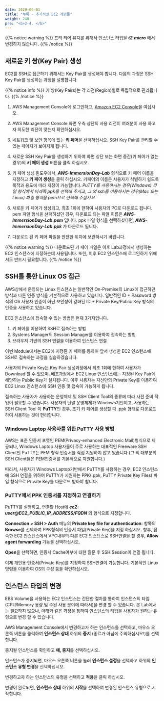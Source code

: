 ```yaml
---
date: 2020-06-01
title: "부록 - 추가적인 EC2 개념들"
weight: 240
pre: "<b>2-4. </b>"
---
```


{{% notice warning %}}
프리 티어 유지를 위해서 인스턴스 타입을 ***t2.micro*** 에서 변경하지 않습니다.
{{% /notice %}}

## 새로운 키 쌍(Key Pair) 생성
EC2를 SSH로 접근하기 위해서는 Key Pair를 생성해야 합니다. 다음의 과정은 SSH Key Pair를 생성하는 과정을 설명합니다.

{{% notice info %}}
키 쌍(Key Pairs)는 각 리전(Region)별로 독립적으로 관리됩니다.
{{% /notice %}}

1. AWS Management Console에 로그인하고, [Amazon EC2 Console](https://console.aws.amazon.com/ec2)을 여십시오.

2. AWS Management Console 화면 우측 상단의 사용 리전이 여러분이 사용 하고자 의도한 리전이 맞는지 확인하십시오. 

3. 네트워크 및 보안 항목에 있는 **키 페어**을 선택하십시오. SSH Key Pair를 관리할 수 있는 페이지가 보여지게 됩니다.

4. 새로운 SSH Key Pair를 생성하기 위하여 화면 상단 또는 화면 중간(키 페어가 없는 경우)의 **키 페어 생성** 버튼을 클릭 하십시오.

5. 키 페어 생성 윈도우에서, ***AWS-ImmersionDay-Lab*** 형식으로 키 페어 이름을 지정하고 **키 페어 생성**을 클릭 하십시오. 키페어의 이름은 사용자가 식별하기 쉽도록 목적과 용도에 따라 지정이 가능합니다. *PuTTY를 사용하시는 경우(Windows) 파일 형식에서 아래쪽 ppk를 선택해 주시고, 그 외 ssh를 이용하시는 경우(Mac 또는 Linux) 파일 형식을 pem으로 선택해 주십시오.*

6. 새로운 키 페어가 생성되고, 최초 1회에 한하여 사용자의 PC로 다운로드 됩니다. pem 파일 형식을 선택하셨던 경우, 다운로드 되는 파일 이름은 ***AWS-ImmersionDay-Lab.pem*** 입니다. ppk 파일 형식을 선택하셨다면, ***AWS-ImmersionDay-Lab.ppk*** 가 다운로드 됩니다.

7. 다운로드 된 키 페어 파일을 안전한 위치에 보관하시기 바랍니다.

{{% notice warning %}}
다운로드된 키 페어 파일은 이후 Lab과정에서 생성하는 EC2 인스턴스에 지정하는데 사용됩니다. 또한, 이후 EC2 인스턴스에 로그인하기 위해서도 반드시 필요합니다.
{{% /notice %}}

## SSH를 통한 Linux OS 접근
AWS상에서 운영되는 Linux 인스턴스는 일반적인 On-Premise의 Linux에 접근하던 방식과 다른 인증 방식을 기본적으로 사용하고 있습니다. 일반적인 ID + Password 방식의 OS 사용자 인증이 아닌 보안성이 강화된 ID + Private Key/Public Key 방식의 인증을 사용하고 있습니다.

EC2 인스턴스에 접속할 수 있는 방법은 현재 3가지입니다. 
1. 키 페어를 이용하여 SSH로 접속하는 방법
2. Systems Manager의 Session Manager를 이용하여 접속하는 방법
3. 브라우저 기반의 SSH 연결을 이용하여 인스턴스 연결

이번 Module에서는 EC2에 지정된 키 페어를 통하여 앞서 생성한 EC2 인스턴스에 SSH로 접속하는 과정을 실습하겠습니다.

사용자의 Private Key는 Key Pair 생성과정에서 최초 1회에 한하여 사용자가 Download 할 수 있으며, 배포과정에서 EC2 Linux 인스턴스에는 지정된 Key Pair에 해당하는 Public Key가 설치됩니다. 이후 사용자는 자신만의 Private Key를 이용하여 EC2 Linux 인스턴스에 SSH 인증 및 접속이 가능하게 됩니다.

접속하는 사용자가 사용하는 운영체제 및 SSH Client Tool의 종류에 따라 사전 준비 작업이 필요할 수 있습니다. 사용자의 단말 운영체제가 Windows기반이고, 사용하는 SSH Client Tool 이 **PuTTY**인 경우, 초기 키 페어를 생성할 때 .ppk 형태로 다운로드하여 사용하는 것이 편리합니다.

### Windows Laptop 사용자를 위한 PuTTY 사용 방법

AWS는 표준 인증서 포맷인 PEM(Privacy-enhanced Electronic Mail)형식으로 제공되나, Windows Laptop 사용자들이 주로 사용하는 대표적인 Freeware SSH Client인 PuTTY는 PEM 형식 인증서를 직접 지원하지 않고 있습니다.(그 외 대부분의 SSH Client들은 PEM인증서를 기본적으로 지원합니다.)

따라서, 사용자가 Windows Laptop기반에서 PuTTY를 사용하는 경우, EC2 인스턴스에 SSH 연결을 위하여 PuTTY가 지원하는 PPK(.ppk, PuTTY Private Key Files) 파일 형식으로 Private Key를 다운로드 받아야 합니다.


### PuTTY에서 PPK 인증서를 지정하고 연결하기

PuTTY를 실행하고, 연결할 Host에 ***ec2-user@EC2_PUBLIC_IP_ADDRESS/FQDN*** 의 형식으로 지정합니다.

**Connection > SSH > Auth** 메뉴의 **Private key file for authentication:** 항목의 **Browse**를 선택하여 PPK형식의 인증서 파일(Private Key)을 지정 하십시오. 향후, 접속한 EC2 인스턴스에서 VPC내부의 다른 EC2 인스턴스로 SSH연결을 할 경우, **Allow agent forwarding** 기능을 선택하십시오.

**Open**을 선택하면, 인증서 Cache여부에 대한 질문 후 SSH Session이 연결 됩니다.

이제 개인용 인증서(Private Key)를 지정하여 SSH연결이 가능합니다. 기본적인 Linux 명령을 이용하여 OS의 구성 등을 확인하십시오.


## 인스턴스 타입의 변경

EBS Volume을 사용하는 EC2 인스턴스는 간단한 절차를 통하여 인스턴스의 타입(CPU/Memory 용량 및 주된 사용 분야에 따라서)을 변경 할 수 있습니다. 본 Lab에서는 필요하지 않으나, 아래와 같은 과정을 통하여 인스턴스의 타입을 사용자가 원하는 유형으로 변경 할 수 있습니다.

AWS Management Console에서 변경하고자 하는 인스턴스를 선택하고, 마우스 오른쪽 버튼을 클릭하여 **인스턴스 상태** 하위의 **중지** (종료가 아님에 주의하십시오!)를 선택합니다. 
 

중지될 인스턴스를 확인하고 **예, 중지**를 선택하십시오.

 

인스턴스가 중지되면, 마우스 오른쪽 버튼을 눌러 **인스턴스 설정**을 선택하고 하위의 **인스턴스 유형 변경**을 선택하십시오.

 

변경하고자 하는 인스턴스의 유형을 선택하고 **적용**을 클릭 하십시오.
 
변경이 완료되면, **인스턴스 상태** 하위의 **시작**을 선택하여 변경된 인스턴스 유형으로 시작합니다.
